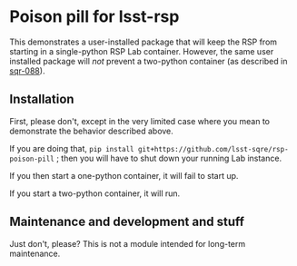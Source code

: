 # Poison pill for lsst-rsp

This demonstrates a user-installed package that will keep the RSP from
starting in a single-python RSP Lab container.  However, the same user
installed package will *not* prevent a two-python container (as
described in [sqr-088](https://sqr-088.lsst.io)).

## Installation

First, please don't, except in the very limited case where you mean to
demonstrate the behavior described above.

If you are doing that, `pip install
git+https://github.com/lsst-sqre/rsp-poison-pill` ; then you will have
to shut down your running Lab instance.

If you then start a one-python container, it will fail to start up.

If you start a two-python container, it will run.

## Maintenance and development and stuff

Just don't, please?  This is not a module intended for long-term
maintenance.
